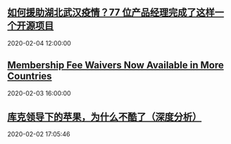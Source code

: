 ## <a href="http://zuimeia.com/app/title/%E5%A6%82%E4%BD%95%E6%8F%B4%E5%8A%A9%E6%B9%96%E5%8C%97%E6%AD%A6%E6%B1%89%E7%96%AB%E6%83%85%EF%BC%9F??utm_source=rss&utm_campaign=rss&utm_medium=zaker" target="_blank">如何援助湖北武汉疫情？77 位产品经理完成了这样一个开源项目</a>
2020-02-04 12:00:00 
## <a href="https://developer.apple.com/news/?id=02032020a" target="_blank">Membership Fee Waivers Now Available in More Countries</a>
2020-02-03 16:00:00 
## <a href="http://news.51cto.com/art/202002/609799.htm" target="_blank">库克领导下的苹果，为什么不酷了（深度分析）</a>
2020-02-02 17:05:46 
